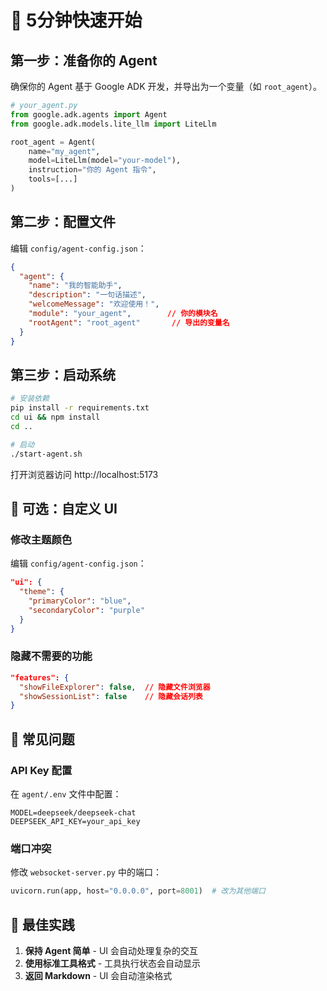 # 🚀 5分钟快速开始

## 第一步：准备你的 Agent

确保你的 Agent 基于 Google ADK 开发，并导出为一个变量（如 `root_agent`）。

```python
# your_agent.py
from google.adk.agents import Agent
from google.adk.models.lite_llm import LiteLlm

root_agent = Agent(
    name="my_agent",
    model=LiteLlm(model="your-model"),
    instruction="你的 Agent 指令",
    tools=[...] 
)
```

## 第二步：配置文件

编辑 `config/agent-config.json`：

```json
{
  "agent": {
    "name": "我的智能助手",
    "description": "一句话描述",
    "welcomeMessage": "欢迎使用！",
    "module": "your_agent",        // 你的模块名
    "rootAgent": "root_agent"       // 导出的变量名
  }
}
```

## 第三步：启动系统

```bash
# 安装依赖
pip install -r requirements.txt
cd ui && npm install
cd ..

# 启动
./start-agent.sh
```

打开浏览器访问 http://localhost:5173

## 🎨 可选：自定义 UI

### 修改主题颜色
编辑 `config/agent-config.json`：
```json
"ui": {
  "theme": {
    "primaryColor": "blue",
    "secondaryColor": "purple"
  }
}
```

### 隐藏不需要的功能
```json
"features": {
  "showFileExplorer": false,  // 隐藏文件浏览器
  "showSessionList": false    // 隐藏会话列表
}
```

## 📝 常见问题

### API Key 配置
在 `agent/.env` 文件中配置：
```
MODEL=deepseek/deepseek-chat
DEEPSEEK_API_KEY=your_api_key
```

### 端口冲突
修改 `websocket-server.py` 中的端口：
```python
uvicorn.run(app, host="0.0.0.0", port=8001)  # 改为其他端口
```

## 🎯 最佳实践

1. **保持 Agent 简单** - UI 会自动处理复杂的交互
2. **使用标准工具格式** - 工具执行状态会自动显示
3. **返回 Markdown** - UI 会自动渲染格式
